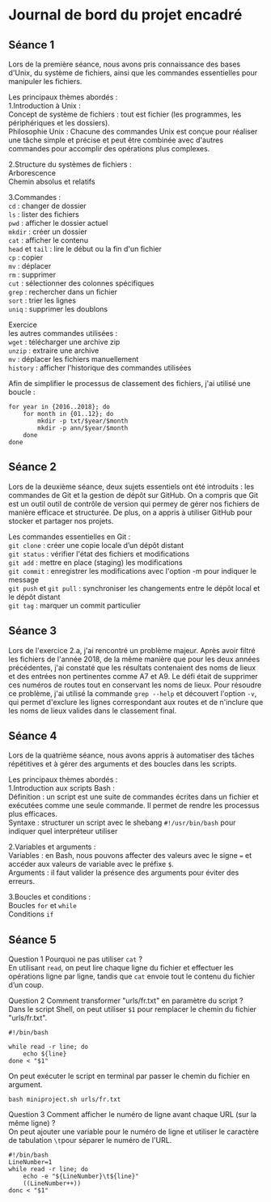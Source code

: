 # Journal de bord du projet encadré

## Séance 1
Lors de la première séance, nous avons pris connaissance des bases d'Unix, du système de fichiers, ainsi que les commandes essentielles pour manipuler les fichiers. 

Les principaux thèmes abordés :  
1.Introduction à Unix :   
Concept de système de fichiers : tout est fichier (les programmes, les périphériques et les dossiers).    
Philosophie Unix : Chacune des commandes Unix est conçue pour réaliser une tâche simple et précise et peut être combinée avec d'autres commandes pour accomplir des opérations plus complexes.

2.Structure du systèmes de fichiers :  
Arborescence  
Chemin absolus et relatifs

3.Commandes :  
`cd` : changer de dossier  
`ls` : lister des fichiers  
`pwd` : afficher le dossier actuel  
`mkdir` : créer un dossier  
`cat` : afficher le contenu  
`head` et `tail` : lire le début ou la fin d'un fichier  
`cp` : copier  
`mv` : déplacer  
`rm` : supprimer  
`cut` : sélectionner des colonnes spécifiques  
`grep` : rechercher dans un fichier  
`sort` : trier les lignes  
`uniq` : supprimer les doublons  

Exercice  
les autres commandes utilisées :  
`wget` : télécharger une archive zip  
`unzip` : extraire une archive  
`mv` : déplacer les fichiers manuellement  
`history` : afficher l'historique des commandes utilisées  

Afin de simplifier le processus de classement des fichiers, j'ai utilisé une boucle : 
```
for year in {2016..2018}; do
	for month in {01..12}; do
		mkdir -p txt/$year/$month
		mkdir -p ann/$year/$month
	done
done
```

## Séance 2
Lors de la deuxième séance, deux sujets essentiels ont été introduits : les commandes de Git et la gestion de dépôt sur GitHub. On a compris que Git est un outil outil de contrôle de version qui permey de gérer nos fichiers de manière efficace et structurée. De plus, on a appris à utiliser GitHub pour stocker et partager nos projets.

Les commandes essentielles en Git :  
`git clone` : créer une copie locale d’un dépôt distant  
`git status` : vérifier l'état des fichiers et modifications  
`git add` : mettre en place (staging) les modifications  
`git commit` : enregistrer les modifications avec l'option -m pour indiquer le message  
`git push` et `git pull` : synchroniser les changements entre le dépôt local et le dépôt distant  
`git tag` : marquer un commit particulier

## Séance 3
Lors de l'exercice 2.a, j'ai rencontré un problème majeur. Après avoir filtré les fichiers de l'année 2018, de la même manière que pour les deux années précédentes, j'ai constaté que les résultats contenaient des noms de lieux et des entrées non pertinentes comme A7 et A9. Le défi était de supprimer ces numéros de routes tout en conservant les noms de lieux.
Pour résoudre ce problème, j'ai utilisé la commande `grep --help` et découvert l'option `-v`, qui permet d'exclure les lignes correspondant aux routes et de n'inclure que les noms de lieux valides dans le classement final.

## Séance 4  
Lors de la quatrième séance, nous avons appris à automatiser des tâches répétitives et à gérer des arguments et des boucles dans les scripts. 

Les principaux thèmes abordés :   
1.Introduction aux scripts Bash :  
Définition : un script est une suite de commandes écrites dans un fichier et exécutées comme une seule commande. Il permet de rendre les processus plus efficaces.  
Syntaxe : structurer un script avec le shebang `#!/usr/bin/bash` pour indiquer quel interpréteur utiliser

2.Variables et arguments :  
Variables : en Bash, nous pouvons affecter des valeurs avec le signe `=` et accéder aux valeurs de variable avec le préfixe `$`.  
Arguments : il faut valider la présence des arguments pour éviter des erreurs.

3.Boucles et conditions :  
Boucles `for` et `while`   
Conditions `if`

## Séance 5
Question 1 Pourquoi ne pas utiliser `cat` ?  
En utilisant `read`, on peut lire chaque ligne du fichier et effectuer les opérations ligne par ligne, tandis que `cat` envoie tout le contenu du fichier d’un coup. 

Question 2 Comment transformer "urls/fr.txt" en paramètre du script ?  
Dans le script Shell, on peut utiliser `$1` pour remplacer le chemin du fichier "urls/fr.txt".   
```
#!/bin/bash

while read -r line; do  
	echo ${line}  
done < "$1"  
```  
On peut exécuter le script en terminal par passer le chemin du fichier en argument.  
```
bash miniproject.sh urls/fr.txt
```  

Question 3 Comment afficher le numéro de ligne avant chaque URL (sur la même ligne) ?  
On peut ajouter une variable pour le numéro de ligne et utiliser le caractère de tabulation `\t`pour séparer le numéro de l'URL.  
```
#!/bin/bash  
LineNumber=1  
while read -r line; do  
	echo -e "${LineNumber}\t${line}"   
	((LineNumber++))  
donc < "$1"  
```


